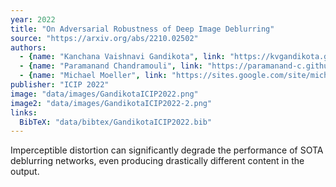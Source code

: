 ```yaml
---
year: 2022
title: "On Adversarial Robustness of Deep Image Deblurring"
source: "https://arxiv.org/abs/2210.02502"
authors:
  - {name: "Kanchana Vaishnavi Gandikota", link: "https://kvgandikota.github.io/"}
  - {name: "Paramanand Chandramouli", link: "https://paramanand-c.github.io/"}
  - {name: "Michael Moeller", link: "https://sites.google.com/site/michaelmoellermath"}
publisher: "ICIP 2022"
image: "data/images/GandikotaICIP2022.png"
image2: "data/images/GandikotaICIP2022-2.png"
links:
  BibTeX: "data/bibtex/GandikotaICIP2022.bib"
---
```

Imperceptible distortion can significantly degrade the performance of SOTA deblurring networks, even producing drastically different content in the output.
